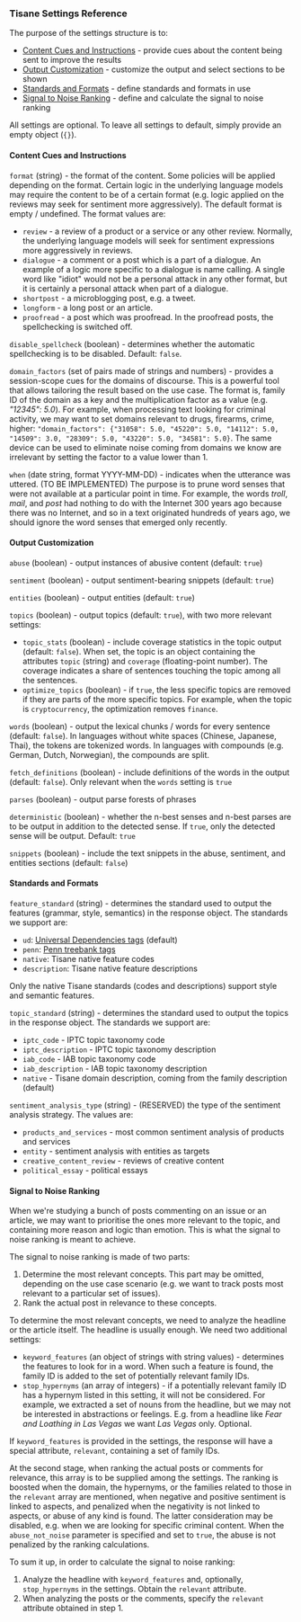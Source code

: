 ### Tisane Settings Reference

The purpose of the settings structure is to:

  * [Content Cues and Instructions](#content-cues-and-instructions) - provide cues about the content being sent to improve the results
  * [Output Customization](#output-customization) - customize the output and select sections to be shown
  * [Standards and Formats](#standards-and-formats) - define standards and formats in use
  * [Signal to Noise Ranking](#signal-to-noise-ranking) - define and calculate the signal to noise ranking

All settings are optional. To leave all settings to default, simply provide an empty object (`{}`).

#### Content Cues and Instructions

`format` (string) - the format of the content. Some policies will be applied depending on the format. Certain logic in the underlying language models may require the content to be of a certain format (e.g. logic applied on the reviews may seek for sentiment more aggressively). The default format is empty / undefined. The format values are:

* `review` - a review of a product or a service or any other review. Normally, the underlying language models will seek for sentiment expressions more aggressively in reviews.
* `dialogue` - a comment or a post which is a part of a dialogue. An example of a logic more specific to a dialogue is name calling. A single word like "idiot" would not be a personal attack in any other format, but it is certainly a personal attack when part of a dialogue.
* `shortpost` - a microblogging post, e.g. a tweet.
* `longform` - a long post or an article.
* `proofread` - a post which was proofread. In the proofread posts, the spellchecking is switched off. 

`disable_spellcheck` (boolean) - determines whether the automatic spellchecking is to be disabled. Default: `false`.

`domain_factors` (set of pairs made of strings and numbers) - provides a session-scope cues for the domains of discourse. This is a powerful tool that allows tailoring the result based on the use case. The format is, family ID of the domain as a key and the multiplication factor as a value (e.g. _"12345": 5.0_). For example, when processing text looking for criminal activity, we may want to set domains relevant to drugs, firearms, crime, higher: `"domain_factors": {"31058": 5.0, "45220": 5.0, "14112": 5.0, "14509": 3.0, "28309": 5.0, "43220": 5.0, "34581": 5.0}`. The same device can be used to eliminate noise coming from domains we know are irrelevant by setting the factor to a value lower than 1. 

`when` (date string, format YYYY-MM-DD) - indicates when the utterance was uttered. (TO BE IMPLEMENTED) The purpose is to prune word senses that were not available at a particular point in time. For example, the words _troll_, _mail_, and _post_ had nothing to do with the Internet 300 years ago because there was no Internet, and so in a text originated hundreds of years ago, we should ignore the word senses that emerged only recently.

#### Output Customization

`abuse` (boolean) - output instances of abusive content (default: `true`)

`sentiment` (boolean) - output sentiment-bearing snippets (default: `true`)

`entities` (boolean) - output entities (default: `true`)

`topics` (boolean) - output topics (default: `true`), with two more relevant settings:

 * `topic_stats` (boolean) - include coverage statistics in the topic output (default: `false`). When set, the topic is an object containing the attributes `topic` (string) and `coverage` (floating-point number). The coverage indicates a share of sentences touching the topic among all the sentences. 
 * `optimize_topics` (boolean) - if `true`, the less specific topics are removed if they are parts of the more specific topics. For example, when the topic is `cryptocurrency`, the optimization removes `finance`.  
 
`words` (boolean) - output the lexical chunks / words for every sentence (default: `false`). In languages without white spaces (Chinese, Japanese, Thai), the tokens are tokenized words. In languages with compounds (e.g. German, Dutch, Norwegian), the compounds are split. 

  `fetch_definitions` (boolean) - include definitions of the words in the output (default: `false`). Only relevant when the `words` setting is `true`

`parses` (boolean) - output parse forests of phrases

`deterministic` (boolean) - whether the n-best senses and n-best parses are to be output in addition to the detected sense. If `true`, only the detected sense will be output. Default: `true`

`snippets` (boolean) - include the text snippets in the abuse, sentiment, and entities sections (default: `false`)


#### Standards and Formats

`feature_standard` (string) - determines the standard used to output the features (grammar, style, semantics) in the response object. The standards we support are: 

* `ud`: [Universal Dependencies tags](https://universaldependencies.org/u/pos/) (default)
* `penn`: [Penn treebank tags](https://www.ling.upenn.edu/courses/Fall_2003/ling001/penn_treebank_pos.html)
* `native`: Tisane native feature codes
* `description`: Tisane native feature descriptions

Only the native Tisane standards (codes and descriptions) support style and semantic features.

`topic_standard` (string) - determines the standard used to output the topics in the response object. The standards we support are:

* `iptc_code` - IPTC topic taxonomy code
* `iptc_description` - IPTC topic taxonomy description
* `iab_code` - IAB topic taxonomy code
* `iab_description` - IAB topic taxonomy description
* `native` - Tisane domain description, coming from the family description (default)

`sentiment_analysis_type` (string) - (RESERVED) the type of the sentiment analysis strategy. The values are:

* `products_and_services` - most common sentiment analysis of products and services
* `entity` - sentiment analysis with entities as targets
* `creative_content_review` - reviews of creative content
* `political_essay` - political essays

#### Signal to Noise Ranking

When we're studying a bunch of posts commenting on an issue or an article, we may want to prioritise the ones more relevant to the topic, and containing more reason and logic than emotion. This is what the signal to noise ranking is meant to achieve.

The signal to noise ranking is made of two parts:

1. Determine the most relevant concepts. This part may be omitted, depending on the use case scenario (e.g. we want to track posts most relevant to a particular set of issues). 
2. Rank the actual post in relevance to these concepts. 

To determine the most relevant concepts, we need to analyze the headline or the article itself. The headline is usually enough. We need two additional settings:

* `keyword_features` (an object of strings with string values) - determines the features to look for in a word. When such a feature is found, the family ID is added to the set of potentially relevant family IDs. 
* `stop_hypernyms` (an array of integers) - if a potentially relevant family ID has a hypernym listed in this setting, it will not be considered. For example, we extracted a set of nouns from the headline, but we may not be interested in abstractions or feelings. E.g. from a headline like _Fear and Loathing in Las Vegas_ we want _Las Vegas_ only. Optional.

If `keyword_features` is provided in the settings, the response will have a special attribute, `relevant`, containing a set of family IDs. 

At the second stage, when ranking the actual posts or comments for relevance, this array is to be supplied among the settings. The ranking is boosted when the domain, the hypernyms, or the families related to those in the `relevant` array are mentioned, when negative and positive sentiment is linked to aspects, and penalized when the negativity is not linked to aspects, or abuse of any kind is found. The latter consideration may be disabled, e.g. when we are looking for specific criminal content. When the `abuse_not_noise` parameter is specified and set to `true`, the abuse is not penalized by the ranking calculations. 

To sum it up, in order to calculate the signal to noise ranking: 

1. Analyze the headline with `keyword_features` and, optionally, `stop_hypernyms` in the settings. Obtain the `relevant` attribute.
2. When analyzing the posts or the comments, specify the `relevant` attribute obtained in step 1. 
